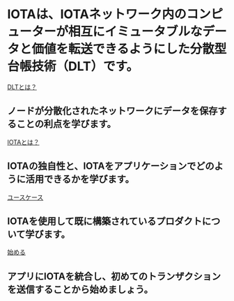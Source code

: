 # IOTAは、IOTAネットワーク内のコンピューターが相互にイミュータブルなデータと価値を転送できるようにした分散型台帳技術（DLT）です。

[DLTとは？](/0.1/introduction/what-is-dlt.md)
## ノードが分散化されたネットワークにデータを保存することの利点を学びます。

[IOTAとは？](/0.1/introduction/what-is-iota.md)
## IOTAの独自性と、IOTAをアプリケーションでどのように活用できるかを学びます。

[ユースケース](/0.1/references/use-cases.md)
## IOTAを使用して既に構築されているプロダクトについて学びます。

[始める](/0.1/tutorials/get-started.md)
## アプリにIOTAを統合し、初めてのトランザクションを送信することから始めましょう。
